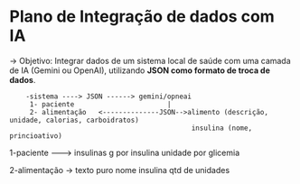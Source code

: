 # Plano de Integração de dados com IA

-> Objetivo: 
     Integrar dados de um sistema local de saúde com uma camada de IA (Gemini ou OpenAI), utilizando **JSON como formato de troca de dados**.
    
        -sistema ----> JSON ------> gemini/opneai
         1- paciente                       |
	     2- alimentação   <--------------JSON-->alimento (descrição, unidade, calorias, carboidratos)               
	                                             insulina (nome, princioativo) 



1-paciente ---> insulinas
	              g por insulina 
		            unidade por glicemia

2-alimentação -> texto puro
                 nome insulina
		             qtd de unidades
